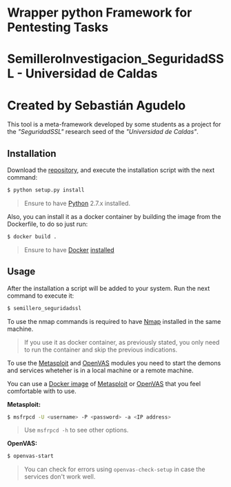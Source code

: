 # Wrapper python Framework for Pentesting Tasks
# SemilleroInvestigacion_SeguridadSSL - Universidad de Caldas
# Created by Sebastián Agudelo
This tool is a meta-framework developed by some students as a project for the *"SeguridadSSL"* research seed of the *"Universidad de Caldas"*.


Installation
------------

Download the [repository](https://gitlab.com/ShebisX/SemilleroInvestigacion_SeguridadSSL.git), and execute the installation script with the next command:

```bash
$ python setup.py install
```

> Ensure to have [Python](http://www.python.org/download/) 2.7.x installed.

Also, you can install it as a docker container by building the image from the Dockerfile, to do so just run:

```bash
$ docker build .
```

> Ensure to have [Docker](https://www.docker.com/) [installed](https://docs.docker.com/engine/installation/)

Usage
-----

After the installation a script will be added to your system. Run the next command to execute it:

```bash
$ semillero_seguridadssl
```

To use the nmap commands is required to have [Nmap](https://nmap.org/) installed in the same machine.

> If you use it as docker container, as previously stated, you only need to run the container and skip the previous indications.

To use the [Metasploit][metasploit] and [OpenVAS][openvas] modules you need to start the demons and services wheteher is in a local machine or a remote machine.

You can use a [Docker image](https://store.docker.com/) of [Metasploit][metasploit] or [OpenVAS][openvas] that you feel comfortable with to use.

[metasploit]: https://metasploit.help.rapid7.com/docs 'Metasploit'
[openvas]: http://openvas.org/ 'OpenVAS'

**Metasploit:**

```bash
$ msfrpcd -U <username> -P <password> -a <IP address> 
```

> Use `msfrpcd -h` to see other options.

**OpenVAS:**

```bash
$ openvas-start
```

> You can check for errors using `openvas-check-setup` in case the services don't work well.

